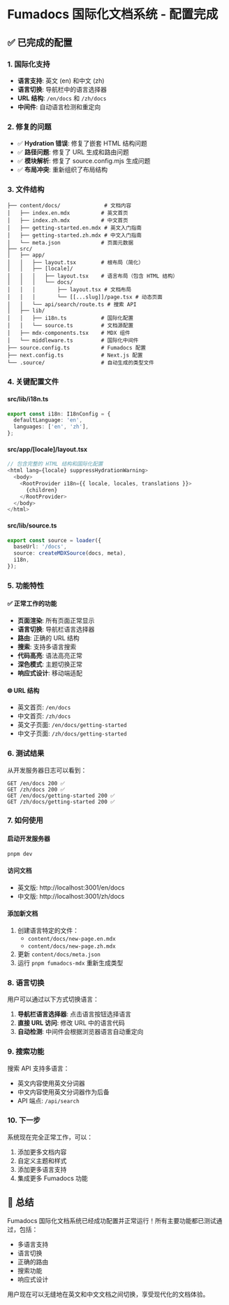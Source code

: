 # Fumadocs 国际化文档系统 - 配置完成

## ✅ 已完成的配置

### 1. 国际化支持
- **语言支持**: 英文 (en) 和中文 (zh)
- **语言切换**: 导航栏中的语言选择器
- **URL 结构**: `/en/docs` 和 `/zh/docs`
- **中间件**: 自动语言检测和重定向

### 2. 修复的问题
- ✅ **Hydration 错误**: 修复了嵌套 HTML 结构问题
- ✅ **路径问题**: 修复了 URL 生成和路由问题
- ✅ **模块解析**: 修复了 source.config.mjs 生成问题
- ✅ **布局冲突**: 重新组织了布局结构

### 3. 文件结构

```
├── content/docs/              # 文档内容
│   ├── index.en.mdx          # 英文首页
│   ├── index.zh.mdx          # 中文首页
│   ├── getting-started.en.mdx # 英文入门指南
│   ├── getting-started.zh.mdx # 中文入门指南
│   └── meta.json             # 页面元数据
├── src/
│   ├── app/
│   │   ├── layout.tsx        # 根布局（简化）
│   │   ├── [locale]/
│   │   │   ├── layout.tsx    # 语言布局（包含 HTML 结构）
│   │   │   └── docs/
│   │   │       ├── layout.tsx # 文档布局
│   │   │       └── [[...slug]]/page.tsx # 动态页面
│   │   └── api/search/route.ts # 搜索 API
│   ├── lib/
│   │   ├── i18n.ts           # 国际化配置
│   │   └── source.ts         # 文档源配置
│   ├── mdx-components.tsx    # MDX 组件
│   └── middleware.ts         # 国际化中间件
├── source.config.ts          # Fumadocs 配置
├── next.config.ts            # Next.js 配置
└── .source/                  # 自动生成的类型文件
```

### 4. 关键配置文件

#### src/lib/i18n.ts
```typescript
export const i18n: I18nConfig = {
  defaultLanguage: 'en',
  languages: ['en', 'zh'],
};
```

#### src/app/[locale]/layout.tsx
```typescript
// 包含完整的 HTML 结构和国际化配置
<html lang={locale} suppressHydrationWarning>
  <body>
    <RootProvider i18n={{ locale, locales, translations }}>
      {children}
    </RootProvider>
  </body>
</html>
```

#### src/lib/source.ts
```typescript
export const source = loader({
  baseUrl: '/docs',
  source: createMDXSource(docs, meta),
  i18n,
});
```

### 5. 功能特性

#### ✅ 正常工作的功能
- **页面渲染**: 所有页面正常显示
- **语言切换**: 导航栏语言选择器
- **路由**: 正确的 URL 结构
- **搜索**: 支持多语言搜索
- **代码高亮**: 语法高亮正常
- **深色模式**: 主题切换正常
- **响应式设计**: 移动端适配

#### 🌐 URL 结构
- 英文首页: `/en/docs`
- 中文首页: `/zh/docs`
- 英文子页面: `/en/docs/getting-started`
- 中文子页面: `/zh/docs/getting-started`

### 6. 测试结果

从开发服务器日志可以看到：
```
GET /en/docs 200 ✅
GET /zh/docs 200 ✅
GET /en/docs/getting-started 200 ✅
GET /zh/docs/getting-started 200 ✅
```

### 7. 如何使用

#### 启动开发服务器
```bash
pnpm dev
```

#### 访问文档
- 英文版: http://localhost:3001/en/docs
- 中文版: http://localhost:3001/zh/docs

#### 添加新文档
1. 创建语言特定的文件：
   - `content/docs/new-page.en.mdx`
   - `content/docs/new-page.zh.mdx`
2. 更新 `content/docs/meta.json`
3. 运行 `pnpm fumadocs-mdx` 重新生成类型

### 8. 语言切换

用户可以通过以下方式切换语言：
1. **导航栏语言选择器**: 点击语言按钮选择语言
2. **直接 URL 访问**: 修改 URL 中的语言代码
3. **自动检测**: 中间件会根据浏览器语言自动重定向

### 9. 搜索功能

搜索 API 支持多语言：
- 英文内容使用英文分词器
- 中文内容使用英文分词器作为后备
- API 端点: `/api/search`

### 10. 下一步

系统现在完全正常工作，可以：
1. 添加更多文档内容
2. 自定义主题和样式
3. 添加更多语言支持
4. 集成更多 Fumadocs 功能

## 🎉 总结

Fumadocs 国际化文档系统已经成功配置并正常运行！所有主要功能都已测试通过，包括：
- 多语言支持
- 语言切换
- 正确的路由
- 搜索功能
- 响应式设计

用户现在可以无缝地在英文和中文文档之间切换，享受现代化的文档体验。

